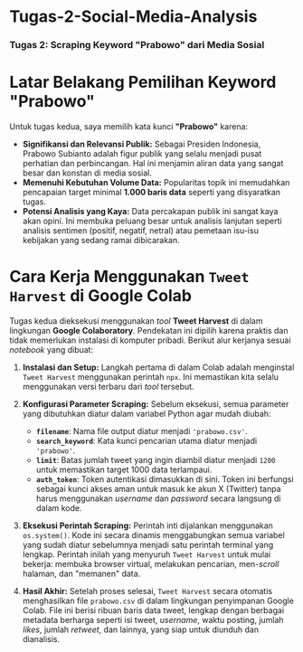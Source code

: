 # Tugas-2-Social-Media-Analysis

### Tugas 2: Scraping Keyword "Prabowo" dari Media Sosial
# Latar Belakang Pemilihan Keyword "Prabowo" 

Untuk tugas kedua, saya memilih kata kunci **"Prabowo"** karena:

* **Signifikansi dan Relevansi Publik:** Sebagai Presiden Indonesia, Prabowo Subianto adalah figur publik yang selalu menjadi pusat perhatian dan perbincangan. Hal ini menjamin aliran data yang sangat besar dan konstan di media sosial.
* **Memenuhi Kebutuhan Volume Data:** Popularitas topik ini memudahkan pencapaian target minimal **1.000 baris data** seperti yang disyaratkan tugas.
* **Potensi Analisis yang Kaya:** Data percakapan publik ini sangat kaya akan opini. Ini membuka peluang besar untuk analisis lanjutan seperti analisis sentimen (positif, negatif, netral) atau pemetaan isu-isu kebijakan yang sedang ramai dibicarakan.

# Cara Kerja Menggunakan `Tweet Harvest` di Google Colab
Tugas kedua dieksekusi menggunakan *tool* **Tweet Harvest** di dalam lingkungan **Google Colaboratory**. Pendekatan ini dipilih karena praktis dan tidak memerlukan instalasi di komputer pribadi. Berikut alur kerjanya sesuai *notebook* yang dibuat:

1.  **Instalasi dan Setup:**
    Langkah pertama di dalam Colab adalah menginstal `Tweet Harvest` menggunakan perintah `npx`. Ini memastikan kita selalu menggunakan versi terbaru dari *tool* tersebut.

2.  **Konfigurasi Parameter Scraping:**
    Sebelum eksekusi, semua parameter yang dibutuhkan diatur dalam variabel Python agar mudah diubah:
    * **`filename`**: Nama file output diatur menjadi `'prabowo.csv'`.
    * **`search_keyword`**: Kata kunci pencarian utama diatur menjadi `'prabowo'`.
    * **`limit`**: Batas jumlah tweet yang ingin diambil diatur menjadi `1200` untuk memastikan target 1000 data terlampaui.
    * **`auth_token`**: Token autentikasi dimasukkan di sini. Token ini berfungsi sebagai kunci akses aman untuk masuk ke akun X (Twitter) tanpa harus menggunakan *username* dan *password* secara langsung di dalam kode.

3.  **Eksekusi Perintah Scraping:**
    Perintah inti dijalankan menggunakan `os.system()`. Kode ini secara dinamis menggabungkan semua variabel yang sudah diatur sebelumnya menjadi satu perintah terminal yang lengkap. Perintah inilah yang menyuruh `Tweet Harvest` untuk mulai bekerja: membuka browser virtual, melakukan pencarian, men-*scroll* halaman, dan "memanen" data.

4.  **Hasil Akhir:**
    Setelah proses selesai, `Tweet Harvest` secara otomatis menghasilkan file `prabowo.csv` di dalam lingkungan penyimpanan Google Colab. File ini berisi ribuan baris data tweet, lengkap dengan berbagai metadata berharga seperti isi tweet, *username*, waktu posting, jumlah *likes*, jumlah *retweet*, dan lainnya, yang siap untuk diunduh dan dianalisis.

